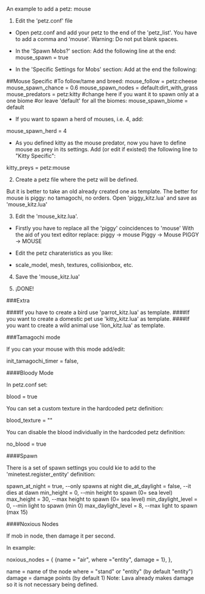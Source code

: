 An example to add a petz: mouse

1. Edit the 'petz.conf' file

- Open petz.conf and add your petz to the end of the 'petz_list'.
You have to add a comma and 'mouse'.
Warning: Do not put blank spaces.

- In the 'Spawn Mobs?' section:
Add the following line at the end:
mouse_spawn = true

- In the 'Specific Settings for Mobs' section:
Add at the end the following:

##Mouse Specific
#To follow/tame and breed:
mouse_follow = petz:cheese
mouse_spawn_chance = 0.6
mouse_spawn_nodes = default:dirt_with_grass
mouse_predators = petz:kitty
#change here if you want it to spawn only at a one biome
#or leave 'default' for all the biomes:
mouse_spawn_biome = default

- If you want to spawn a herd of mouses, i.e. 4, add:

mouse_spawn_herd = 4

- As you defined kitty as the mouse predator, now you have to define mouse as prey in its settings.
Add (or edit if existed) the following line to "Kitty Specific":

kitty_preys = petz:mouse

2. Create a petz file where the petz will be defined.

But it is better to take an old already created one as template.
The better for mouse is piggy: no tamagochi, no orders.
Open 'piggy_kitz.lua' and save as 'mouse_kitz.lua'

3. Edit the 'mouse_kitz.lua'.

- Firstly you have to replace all the 'piggy' coincidences to 'mouse'
With the aid of you text editor replace:
piggy -> mouse
Piggy -> Mouse
PIGGY -> MOUSE

- Edit the petz charateristics as you like:

- scale_model, mesh, textures, collisionbox, etc.

4. Save the 'mouse_kitz.lua'

5. ¡DONE!

###Extra

####If you have to create a bird use 'parrot_kitz.lua' as template.
####If you want to create a domestic pet use 'kitty_kitz.lua' as template.
####If you want to create a wild animal use 'lion_kitz.lua' as template.

###Tamagochi mode

If you can your mouse with this mode add/edit:

init_tamagochi_timer = false,

####Bloody Mode

In petz.conf set:

blood = true

You can set a custom texture in the hardcoded petz definition:

blood_texture = ""

You can disable the blood individually in the hardcoded petz definition:

no_blood = true

####Spawn

There is a set of spawn settings you could kie to add to the 'minetest.register_entity' definition:

spawn_at_night = true, --only spawns at night
die_at_daylight = false, --it dies at dawn
min_height = 0, --min height to spawn (0= sea level)
max_height = 30, --max height to spawn (0= sea level)
min_daylight_level = 0, --min light to spawn (min 0)
max_daylight_level = 8, --max light to spawn (max 15)

####Noxious Nodes

If mob in node, then damage it per second.

In example:

noxious_nodes  = {
	{name = "air", where ="entity", damage = 1},
},

name = name of the node
where = "stand" or "entity" (by default "entity")
damage = damage points (by default 1)
Note: Lava already makes damage so it is not necessary being defined.
